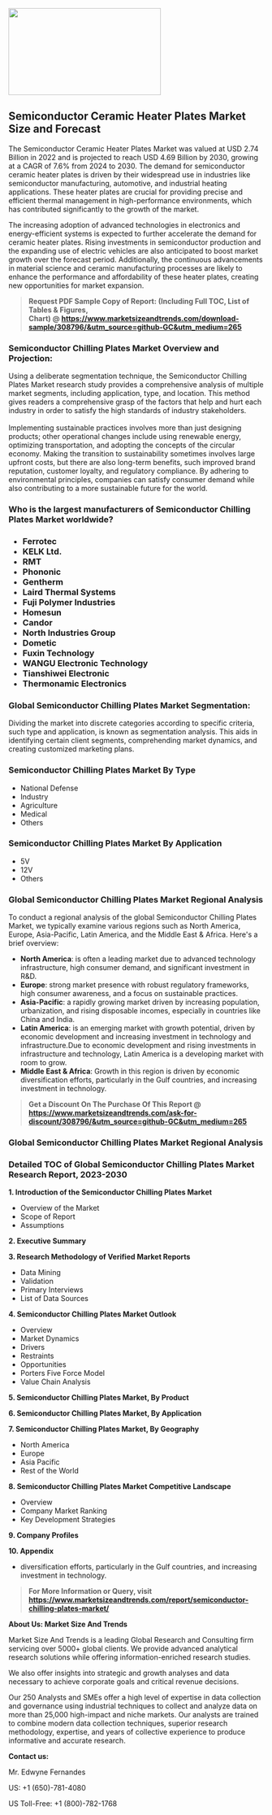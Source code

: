<p><img class="alignnone size-medium wp-image-20088" src="https://ffe5etoiles.com/wp-content/uploads/2024/12/MST1-300x171.png" alt="" width="300" height="171" /></p><h2>Semiconductor Ceramic Heater Plates Market Size and Forecast</h2><p>The Semiconductor Ceramic Heater Plates Market was valued at USD 2.74 Billion in 2022 and is projected to reach USD 4.69 Billion by 2030, growing at a CAGR of 7.6% from 2024 to 2030. The demand for semiconductor ceramic heater plates is driven by their widespread use in industries like semiconductor manufacturing, automotive, and industrial heating applications. These heater plates are crucial for providing precise and efficient thermal management in high-performance environments, which has contributed significantly to the growth of the market.</p><p>The increasing adoption of advanced technologies in electronics and energy-efficient systems is expected to further accelerate the demand for ceramic heater plates. Rising investments in semiconductor production and the expanding use of electric vehicles are also anticipated to boost market growth over the forecast period. Additionally, the continuous advancements in material science and ceramic manufacturing processes are likely to enhance the performance and affordability of these heater plates, creating new opportunities for market expansion.</p></p><blockquote id="" class=""><strong>Request PDF Sample Copy of Report: (Including Full TOC, List of Tables &amp; Figures, Chart)&nbsp;@&nbsp;<strong><a href="https://www.marketsizeandtrends.com/download-sample/308796/&utm_source=github-GC&utm_medium=265" target="_blank">https://www.marketsizeandtrends.com/download-sample/308796/&utm_source=github-GC&utm_medium=265</a></strong></strong></blockquote><h3 id="" class="">Semiconductor Chilling Plates Market&nbsp;Overview and Projection:</h3><p id="" class="">Using a deliberate segmentation technique, the Semiconductor Chilling Plates Market research study provides a comprehensive analysis of multiple market segments, including application, type, and location. This method gives readers a comprehensive grasp of the factors that help and hurt each industry in order to satisfy the high standards of industry stakeholders. <br /> <br />Implementing sustainable practices involves more than just designing products; other operational changes include using renewable energy, optimizing transportation, and adopting the concepts of the circular economy. Making the transition to sustainability sometimes involves large upfront costs, but there are also long-term benefits, such improved brand reputation, customer loyalty, and regulatory compliance. By adhering to environmental principles, companies can satisfy consumer demand while also contributing to a more sustainable future for the world.</p><h3 id="" class="">Who is the largest manufacturers of&nbsp;Semiconductor Chilling Plates Market worldwide?</h3><h3 class=""><p><ul><li>Ferrotec </li><li> KELK Ltd. </li><li> RMT </li><li> Phononic </li><li> Gentherm </li><li> Laird Thermal Systems </li><li> Fuji Polymer Industries </li><li> Homesun </li><li> Candor </li><li> North Industries Group </li><li> Dometic </li><li> Fuxin Technology </li><li> WANGU Electronic Technology </li><li> Tianshiwei Electronic </li><li> Thermonamic Electronics</li></ul></p></h3><h3 id="" class="">Global&nbsp;Semiconductor Chilling Plates Market Segmentation:</h3><p id="" class="">Dividing the market into discrete categories according to specific criteria, such type and application, is known as segmentation analysis. This aids in identifying certain client segments, comprehending market dynamics, and creating customized marketing plans.</p><h3 id="" class="">Semiconductor Chilling Plates Market&nbsp;By Type</h3><p><p><ul><li>National Defense</li><li> Industry</li><li> Agriculture</li><li> Medical</li><li> Others</p></li></ul></p></p><h3 id="" class="">Semiconductor Chilling Plates Market&nbsp;By Application</h3><p class=""><p><ul><li>5V</li><li> 12V</li><li> Others</li></ul></p></p><h3 id="" class="">Global Semiconductor Chilling Plates Market Regional Analysis</h3><p id="" class="">To conduct a regional analysis of the global Semiconductor Chilling Plates Market, we typically examine various regions such as North America, Europe, Asia-Pacific, Latin America, and the Middle East &amp; Africa. Here's a brief overview:</p><ul><li><strong>North America</strong>: is often a leading market due to advanced technology infrastructure, high consumer demand, and significant investment in R&amp;D.</li><li><strong>Europe</strong>: strong market presence with robust regulatory frameworks, high consumer awareness, and a focus on sustainable practices.</li><li><strong>Asia-Pacific</strong>: a rapidly growing market driven by increasing population, urbanization, and rising disposable incomes, especially in countries like China and India.</li><li><strong>Latin America</strong>: is an emerging market with growth potential, driven by economic development and increasing investment in technology and infrastructure.Due to economic development and rising investments in infrastructure and technology, Latin America is a developing market with room to grow.</li><li><strong>Middle East &amp; Africa</strong>: Growth in this region is driven by economic diversification efforts, particularly in the Gulf countries, and increasing investment in technology.</li></ul><blockquote id="" class=""><strong>Get a Discount On The Purchase Of This Report @ <strong><a href="https://www.marketsizeandtrends.com/ask-for-discount/308796/&utm_source=github-GC&utm_medium=265" target="_blank">https://www.marketsizeandtrends.com/ask-for-discount/308796/&utm_source=github-GC&utm_medium=265</a></strong></strong></blockquote><h3 id="" class="">Global Semiconductor Chilling Plates Market Regional Analysis</h3><h3 id="" class="">Detailed TOC of Global Semiconductor Chilling Plates Market Research Report, 2023-2030</h3><p id="" class=""><strong>1. Introduction of the Semiconductor Chilling Plates Market</strong></p><ul><li>Overview of the Market</li><li>Scope of Report</li><li>Assumptions</li></ul><p id="" class=""><strong>2. Executive Summary</strong></p><p id="" class=""><strong>3. Research Methodology of Verified Market Reports</strong></p><ul><li>Data Mining</li><li>Validation</li><li>Primary Interviews</li><li>List of Data Sources</li></ul><p id="" class=""><strong>4. Semiconductor Chilling Plates Market Outlook</strong></p><ul><li>Overview</li><li>Market Dynamics</li><li>Drivers</li><li>Restraints</li><li>Opportunities</li><li>Porters Five Force Model</li><li>Value Chain Analysis</li></ul><p id="" class=""><strong>5. Semiconductor Chilling Plates Market, By Product</strong></p><p id="" class=""><strong>6. Semiconductor Chilling Plates Market, By Application</strong></p><p id="" class=""><strong>7. Semiconductor Chilling Plates Market, By Geography</strong></p><ul><li>North America</li><li>Europe</li><li>Asia Pacific</li><li>Rest of the World</li></ul><p id="" class=""><strong>8. Semiconductor Chilling Plates Market Competitive Landscape</strong></p><ul><li>Overview</li><li>Company Market Ranking</li><li>Key Development Strategies</li></ul><p id="" class=""><strong>9. Company Profiles</strong></p><p id="" class=""><strong>10. Appendix</strong></p><ul><li>diversification efforts, particularly in the Gulf countries, and increasing investment in technology.</li></ul><blockquote id="" class=""><strong>For More Information or Query, visit <strong><strong><a href="https://www.marketsizeandtrends.com/report/semiconductor-chilling-plates-market/" target="_blank">https://www.marketsizeandtrends.com/report/semiconductor-chilling-plates-market/</a></strong></strong></strong></blockquote><p id="" class=""><strong>About Us: Market Size And Trends</strong></p><p id="" class="">Market Size And Trends is a leading Global Research and Consulting firm servicing over 5000+ global clients. We provide advanced analytical research solutions while offering information-enriched research studies.</p><p id="" class="">We also offer insights into strategic and growth analyses and data necessary to achieve corporate goals and critical revenue decisions.</p><p id="" class="">Our 250 Analysts and SMEs offer a high level of expertise in data collection and governance using industrial techniques to collect and analyze data on more than 25,000 high-impact and niche markets. Our analysts are trained to combine modern data collection techniques, superior research methodology, expertise, and years of collective experience to produce informative and accurate research.</p><p id="" class=""><strong>Contact us:</strong></p><p id="" class="">Mr. Edwyne Fernandes</p><p id="" class="">US: +1 (650)-781-4080</p><p id="" class="">US Toll-Free: +1 (800)-782-1768</p>
